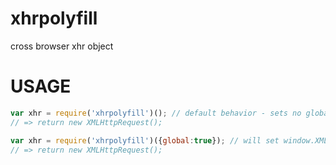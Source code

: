 # xhrpolyfill
cross browser xhr object

# USAGE
```js
var xhr = require('xhrpolyfill')(); // default behavior - sets no globals
// => return new XMLHttpRequest();

var xhr = require('xhrpolyfill')({global:true}); // will set window.XMLHttpRequest globally
// => return new XMLHttpRequest();
```
